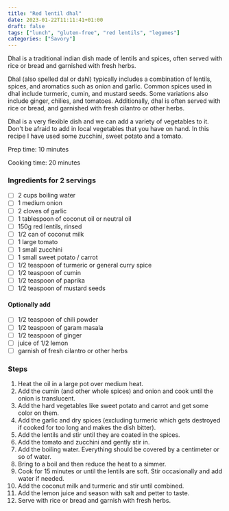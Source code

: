 ```yaml
---
title: "Red lentil dhal"
date: 2023-01-22T11:11:41+01:00
draft: false
tags: ["lunch", "gluten-free", "red lentils", "legumes"]
categories: ["Savory"]
---
```


Dhal is a traditional indian dish made of lentils and spices, often served with rice or bread and garnished with fresh herbs.

Dhal (also spelled dal or dahl) typically includes a combination of lentils, spices, 
and aromatics such as onion and garlic. Common spices used in dhal include turmeric, cumin, 
and mustard seeds. Some variations also include ginger, chilies, and tomatoes. 
Additionally, dhal is often served with rice or bread, and garnished with fresh 
cilantro or other herbs.

Dhal is a very flexible dish and we can add a variety of vegetables to it.
Don't be afraid to add in local vegetables that you have on hand. In this recipe I have
used some zucchini, sweet potato and a tomato. 


<div class="recipe">
Prep time: 10 minutes

Cooking time: 20 minutes

### Ingredients for 2 servings
- [ ] 2 cups boiling water
- [ ] 1 medium onion
- [ ] 2 cloves of garlic
- [ ] 1 tablespoon of coconut oil or neutral oil
- [ ] 150g red lentils, rinsed
- [ ] 1/2 can of coconut milk
- [ ] 1 large tomato
- [ ] 1 small zucchini
- [ ] 1 small sweet potato / carrot
- [ ] 1/2 teaspoon of turmeric or general curry spice
- [ ] 1/2 teaspoon of cumin
- [ ] 1/2 teaspoon of paprika
- [ ] 1/2 teaspoon of mustard seeds
#### Optionally add
- [ ] 1/2 teaspoon of chili powder
- [ ] 1/2 teaspoon of garam masala
- [ ] 1/2 teaspoon of ginger
- [ ] juice of 1/2 lemon
- [ ] garnish of fresh cilantro or other herbs

### Steps
1. Heat the oil in a large pot over medium heat.
2. Add the cumin (and other whole spices) and onion and cook until the onion is translucent.
3. Add the hard vegetables like sweet potato and carrot and get some color on them.
4. Add the garlic and dry spices (excluding turmeric which gets destroyed if cooked for too long and makes the dish bitter).
5. Add the lentils and stir until they are coated in the spices.
6. Add the tomato and zucchini and gently stir in.
7. Add the boiling water. Everything should be covered by a centimeter or so of water.
8. Bring to a boil and then reduce the heat to a simmer.
9. Cook for 15 minutes or until the lentils are soft. Stir occasionally and add water if needed.
10. Add the coconut milk and turmeric and stir until combined.
11. Add the lemon juice and season with salt and petter to taste.
12. Serve with rice or bread and garnish with fresh herbs.

</div>
